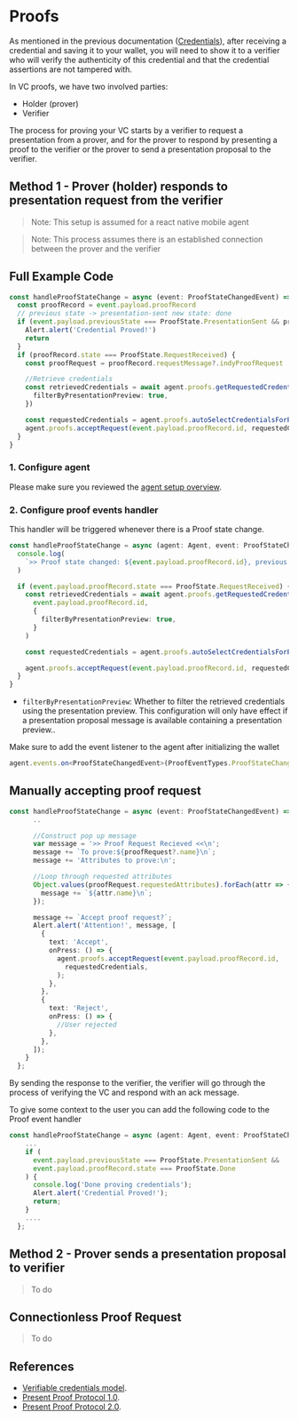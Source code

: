 # Proofs

As mentioned in the previous documentation ([Credentials](5-credentials.md)), after receiving a credential and saving it to your wallet, you will need to show it to a verifier who will verify the authenticity of this credential and that the credential assertions are not tampered with.

In VC proofs, we have two involved parties:

- Holder (prover)
- Verifier

The process for proving your VC starts by a verifier to request a presentation from a prover, and for the prover to respond by presenting a proof to the verifier or the prover to send a presentation proposal to the verifier.

## Method 1 - Prover (holder) responds to presentation request from the verifier

> Note: This setup is assumed for a react native mobile agent

> Note: This process assumes there is an established connection between the prover and the verifier

## Full Example Code

```ts
const handleProofStateChange = async (event: ProofStateChangedEvent) => {
  const proofRecord = event.payload.proofRecord
  // previous state -> presentation-sent new state: done
  if (event.payload.previousState === ProofState.PresentationSent && proofRecord.state === ProofState.Done) {
    Alert.alert('Credential Proved!')
    return
  }
  if (proofRecord.state === ProofState.RequestReceived) {
    const proofRequest = proofRecord.requestMessage?.indyProofRequest

    //Retrieve credentials
    const retrievedCredentials = await agent.proofs.getRequestedCredentialsForProofRequest(proofRecord.id, {
      filterByPresentationPreview: true,
    })

    const requestedCredentials = agent.proofs.autoSelectCredentialsForProofRequest(retrievedCredentials)
    agent.proofs.acceptRequest(event.payload.proofRecord.id, requestedCredentials)
  }
}
```

### 1. Configure agent

Please make sure you reviewed the [agent setup overview](0-agent.md).

### 2. Configure proof events handler

This handler will be triggered whenever there is a Proof state change.

```ts
const handleProofStateChange = async (agent: Agent, event: ProofStateChangedEvent) => {
  console.log(
    `>> Proof state changed: ${event.payload.proofRecord.id}, previous state -> ${event.payload.previousState} new state: ${event.payload.proofRecord.state}`
  )

  if (event.payload.proofRecord.state === ProofState.RequestReceived) {
    const retrievedCredentials = await agent.proofs.getRequestedCredentialsForProofRequest(
      event.payload.proofRecord.id,
      {
        filterByPresentationPreview: true,
      }
    )

    const requestedCredentials = agent.proofs.autoSelectCredentialsForProofRequest(retrievedCredentials)

    agent.proofs.acceptRequest(event.payload.proofRecord.id, requestedCredentials)
  }
}
```

- `filterByPresentationPreview`: Whether to filter the retrieved credentials using the presentation preview. This configuration will only have effect if a presentation proposal message is available containing a presentation preview..

Make sure to add the event listener to the agent after initializing the wallet

```ts
agent.events.on<ProofStateChangedEvent>(ProofEventTypes.ProofStateChanged, handleProofStateChange)
```

## Manually accepting proof request

```ts
const handleProofStateChange = async (event: ProofStateChangedEvent) => {
      ..

      //Construct pop up message
      var message = '>> Proof Request Recieved <<\n';
      message += `To prove:${proofRequest?.name}\n`;
      message += 'Attributes to prove:\n';

      //Loop through requested attributes
      Object.values(proofRequest.requestedAttributes).forEach(attr => {
        message += `${attr.name}\n`;
      });

      message += `Accept proof request?`;
      Alert.alert('Attention!', message, [
        {
          text: 'Accept',
          onPress: () => {
            agent.proofs.acceptRequest(event.payload.proofRecord.id,
              requestedCredentials,
            );
          },
        },
        {
          text: 'Reject',
          onPress: () => {
            //User rejected
          },
        },
      ]);
    }
  };
```

By sending the response to the verifier, the verifier will go through the process of verifying the VC and respond with an ack message.

To give some context to the user you can add the following code to the Proof event handler

```ts
const handleProofStateChange = async (agent: Agent, event: ProofStateChangedEvent) => {
    ...
    if (
      event.payload.previousState === ProofState.PresentationSent &&
      event.payload.proofRecord.state === ProofState.Done
    ) {
      console.log('Done proving credentials');
      Alert.alert('Credential Proved!');
      return;
    }
    ....
  };
```

## Method 2 - Prover sends a presentation proposal to verifier

> To do

## Connectionless Proof Request

> To do

## References

- [Verifiable credentials model](https://www.w3.org/TR/vc-data-model/).
- [Present Proof Protocol 1.0](https://github.com/hyperledger/aries-rfcs/blob/main/features/0037-present-proof/README.md).
- [Present Proof Protocol 2.0](https://github.com/hyperledger/aries-rfcs/blob/main/features/0454-present-proof-v2/README.md).
